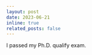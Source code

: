 ```yaml
---
layout: post
date: 2023-06-21
inline: true
related_posts: false
---
```


I passed my Ph.D. qualify exam.
